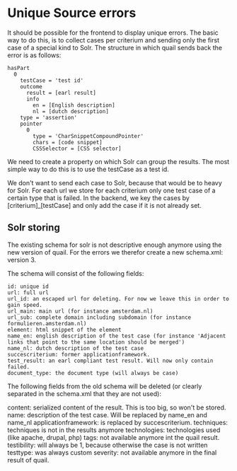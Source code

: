 # Unique Source errors

It should be possible for the frontend to display unique errors.
The basic way to do this, is to collect cases per criterium and sending only the first case of a special kind to Solr.
The structure in which quail sends back the error is as follows:

    hasPart
      0
        testCase = 'test id'
        outcome
          result = [earl result]
          info
            en = [English description]
            nl = [dutch description]
        type = 'assertion'
        pointer
          0
            type = 'CharSnippetCompoundPointer'
            chars = [code snippet]
            CSSSelector = [CSS selector]

We need to create a property on which Solr can group the results. The most simple way to do this is to use the testCase
as a test id. 

We don't want to send each case to Solr, because that would be to heavy for Solr.
For each url we store for each criterium only one test case of a certain type that is failed.
In the backend, we key the cases by [criterium]_[testCase] and only add the case if it is not already set.

## Solr storing

The existing schema for solr is not descriptive enough anymore using the new version of quail. 
For the errors we therefor create a new schema.xml: version 3.

The schema will consist of the following fields:

    id: unique id
    url: full url
    url_id: an escaped url for deleting. For now we leave this in order to gain speed.
    url_main: main url (for instance amsterdam.nl)
    url_sub: complete domain including subdomain (for instance formulieren.amsterdam.nl)
    element: html snippet of the element
    name_en: english description of the test case (for instance 'Adjacent links that point to the same location should be merged')
    name_nl: dutch description of the test case
    succescriterium: former applicationframework.
    test_result: an earl compliant test result. Will now only contain failed.
    document_type: the document type (will always be case)
    
    
The following fields from the old schema will be deleted (or clearly separated in the schema.xml that they are not used):
    
   content: serialized content of the result. This is too big, so won't be stored.
   name: description of the test case. Will be replaced by name_en and name_nl
   applicationframework: is replaced by succescriterium.
   techniques: techniques is not in the results anymore
   technologies: technologies used (like apache, drupal, php)
   tags: not available anymore int the quail result.
   testibility: will always be 1, because otherwise the case is not written
   testtype: was always custom
   severity: not available anymore in the final result of quail. 